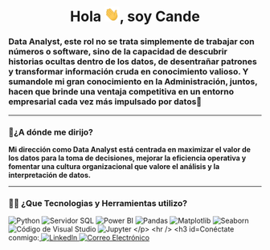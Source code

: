 <h1 align="center">Hola <img src=" https://raw.githubusercontent.com/ABSphreak/ABSphreak/master/gifs/Hi.gif " width="30px">, soy Cande</h1>
<h3 align="centro">
Data Analyst, este rol no se trata simplemente de trabajar con números o software, sino de la capacidad de descubrir historias ocultas dentro de los datos, de desentrañar patrones y transformar información cruda en conocimiento valioso. Y sumandole mi gran conocimiento en la Administración, juntos, hacen que brinde una ventaja competitiva en un entorno empresarial cada vez más impulsado por datos🚀

---

### 📍¿A dónde me dirijo?
 **Mi dirección como Data Analyst está centrada en maximizar el valor de los datos para la toma de decisiones, mejorar la eficiencia operativa y fomentar una cultura organizacional que valore el análisis y la interpretación de datos.**

 ---
 
### 👩‍💻 ¿Que Tecnologias y Herramientas utilizo?
<p align="centro">
  <img src=" https://img.shields.io/badge/Python-%2314354C.svg?style=for-the-badge&logo=python&logoColor=white " alt="Python" />
  <img src=" https://img.shields.io/badge/SQL%20Server-%23CC2927.svg?style=for-the-badge&logo=microsoft-sql-server&logoColor=white " alt="Servidor SQL" />
<img src=" https://img.shields.io/badge/Power%20BI-%23F2C94C.svg?style=for-the-badge&logo=powerbi&logoColor=black" alt="Power BI" />
  <img src=" https://img.shields.io/badge/Pandas-%23150458.svg?style=for-the-badge&logo=pandas&logoColor=white " alt="Pandas" />
  <img src=" https://img.shields.io/badge/Matplotlib-%230079B5.svg?style=for-the-badge&logo=matplotlib&logoColor=white " alt="Matplotlib" />
  <img src=" https://img.shields.io/badge/Seaborn-%230395A6.svg?style=for-the-badge&logo=seaborn&logoColor=white " alt="Seaborn" />
  <img src=" https://img.shields.io/badge/Visual%20Studio%20Code-%23007ACC.svg?style=for-the-badge&logo=visual-studio-code&logoColor=white " alt="Código de Visual Studio" />
  <img src=" https://img.shields.io/badge/Jupyter-%23F37626.svg?style=for-the-badge&logo=jupyter&logoColor=white " alt="Jupyter
</p>
    
---
    
### Conéctate conmigo:<a href="https://www.linkedin.com/in/candela-utello-895662218"/>

  <img src="https://img.shields.io/badge/LinkedIn-blue?style=for-the-badge&logoColor=blue&link=https%3A%2F%2Fwww.linkedin.com%2Fin%2Fcandela-utello-895662218%2F" alt="LinkedIn" ancho="30" alto="30">
</a>
<a href="mailto:Candela18utello@gmail.com">
    <img src="https://img.shields.io/badge/Correo%20Electronico%20-%20Red?style=for-the-badge&color=red" alt="Correo Electrónico" width="30" height="30">
</a>



